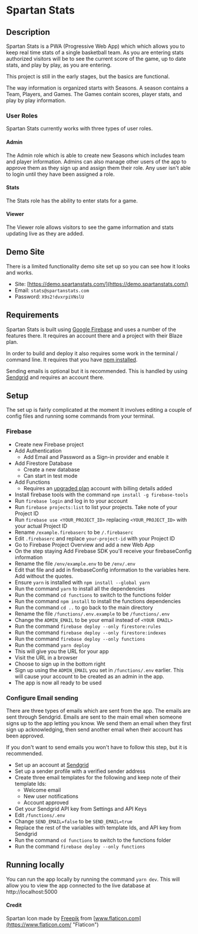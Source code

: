 # Spartan Stats

## Description
Spartan Stats is a PWA (Progressive Web App) which which allows you to keep real time stats of a single basketball team. As you are entering stats authorized visitors will be to see the current score of the game, up to date stats, and play by play, as you are entering.

This project is still in the early stages, but the basics are functional.

The way information is organized starts with Seasons. A season contains a Team, Players, and Games. The Games contain scores, player stats, and play by play information.

### User Roles
Spartan Stats currently works with three types of user roles. 

#### Admin
The Admin role which is able to create new Seasons which includes team and player information. Admins can also manage other users of the app to approve them as they sign up and assign them their role. Any user isn't able to login until they have been assigned a role.

#### Stats
The Stats role has the ability to enter stats for a game.

#### Viewer
The Viewer role allows visitors to see the game information and stats updating live as they are added.

## Demo Site
There is a limited functionality demo site set up so you can see how it looks and works.
- Site: [https://demo.spartanstats.com/](https://demo.spartanstats.com/)
- Email: `stats@spartanstats.com`
- Password: `X9s2!dvxrpiVNslU`

## Requirements
Spartan Stats is built using [Google Firebase](https://firebase.google.com/) and uses a number of the features there. It requires an account there and a project with their Blaze plan. 

In order to build and deploy it also requires some work in the terminal / command line. It requires that you have [npm installed](https://docs.npmjs.com/downloading-and-installing-node-js-and-npm).

Sending emails is optional but it is recommended. This is handled by using [Sendgrid](https://sendgrid.com) and requires an account there.

## Setup
The set up is fairly complicated at the moment 
It involves editing a couple of config files and running some commands from your terminal.

### Firebase
- Create new Firebase project
- Add Authentication 
  - Add Email and Password as a Sign-in provider and enable it
- Add Firestore Database
  - Create a new database
  - Can start in test mode
- Add Functions 
  - Requires an [upgraded plan](https://firebase.google.com/pricing) account with billing details added
- Install firebase tools with the command  `npm install -g firebase-tools`
- Run `firebase login` and log in to your account
- Run `firebase projects:list` to list your projects. Take note of your Project ID
- Run `firebase use <YOUR_PROJECT_ID>` replacing `<YOUR_PROJECT_ID>` with your actual Project ID
- Rename `/example.firebaserc` to be `/.firebaserc`
- Edit `.firebaserc` and replace `your-project-id` with your Project ID
- Go to Firebase Project Overview and add a new Web App
- On the step staying Add Firebase SDK you'll receive your firebaseConfig information
- Rename the file `/env/example.env` to be `/env/.env`
- Edit that file and add in firebaseConfig information to the variables here. Add without the quotes.
- Ensure `yarn` is installed with `npm install --global yarn`
- Run the command `yarn` to install all the dependencies
- Run the command `cd functions` to switch to the functions folder
- Run the command `npm install` to install the functions dependencies
- Run the command `cd ..` to go back to the main directory
- Rename the file `/functions/.env.example` to be `/functions/.env`
- Change the `ADMIN_EMAIL` to be your email instead of `<YOUR EMAIL>`
- Run the command `firebase deploy --only firestore:rules`
- Run the command `firebase deploy --only firestore:indexes`
- Run the command `firebase deploy --only functions`
- Run the command `yarn deploy`
- This will give you the URL for your app
- Visit the URL in a browser
- Choose to sign up in the bottom right
- Sign up using the `ADMIN_EMAIL` you set in `/functions/.env` earlier. This will cause your account to be created as an admin in the app.
- The app is now all ready to be used

### Configure Email sending
There are three types of emails which are sent from the app. The emails are sent through Sendgrid. Emails are sent to the main email when someone signs up to the app letting you know. We send them an email when they first sign up acknowledging, then send another email when their account has been approved.

If you don't want to send emails you won't have to follow this step, but it is recommended.
- Set up an account at [Sendgrid](https://sendgrid.com)
- Set up a sender profile with a verified sender address
- Create three email templates for the following and keep note of their template Ids:
  - Welcome email
  - New user notifications
  - Account approved
- Get your Sendgrid API key from Settings and API Keys
- Edit `/functions/.env`
- Change `SEND_EMAIL=false` to be `SEND_EMAIL=true`
- Replace the rest of the variables with template Ids, and API key from Sendgrid
- Run the command `cd functions` to switch to the functions folder
- Run the command `firebase deploy --only functions`

## Running locally
You can run the app locally by running the command `yarn dev`. This will allow you to view the app connected to the live database at http://localhost:5000

#### Credit
Spartan Icon made by [Freepik](https://www.freepik.com "Freepik") from [www.flaticon.com](https://www.flaticon.com/ "Flaticon")
